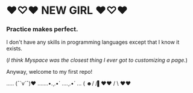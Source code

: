 # ♥♡♥ NEW GIRL ♥♡♥
### Practice makes perfect.

I don't have any skills in programming languages except that I know it exists.

(*I think Myspace was the closest thing I ever got to customizing a page.*)

Anyway, welcome to my first repo!

..... (¯`v´¯)♥
.......•.¸.•´
....¸.•´
... (
 ☻/
/▌♥♥
/ \ ♥♥
